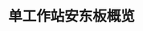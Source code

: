 ---
layout: article
title: 单工作站安东板概览
description: 
  - 模板为您提供了多个工作站概览，让您对任一工作站中可能出现的问题都能作出快速反应。 它可用于生产（订单处理生产）和组装线。
lang: cn
weight: 1000
isDraft: false
ref: Andon-Single-Station-Overview
category:
  - Andon
  - Production
  - Job Production
image: Andon-Single-Station-Overview_CN.png
image_thumbnail: Andon-Single-Station-Overview_CN_thumbnail.png
download: Andon-Single-Station-Overview_CN.pbmx
overview_description:
overview_benefits:
overview_data_sources:
---